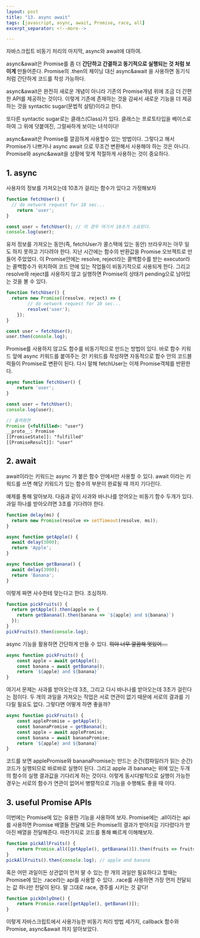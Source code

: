 ```yaml
---
layout: post
title: "13. async await"
tags: [javascript, async, await, Promise, race, all]
excerpt_separator: <!--more-->

---
```




자바스크립트 비동기 처리의 마지막, async와 await에 대하여.

<!--more-->

async&await은 Promise를 좀 더 **간단하고 간결하고 동기적으로 실행되는 것 처럼 보이게** 만들어준다. Promise의 .then의 체이닝 대신 async&await 을 사용하면 동기식 처럼 간단하게 코드를 작성 가능하다.

async&await은 완전히 새로운 개념이 아니라 기존의 Promise개념 위에 조금 더 간편한 API를 제공하는 것이다. 이렇게 기존에 존재하는 것을 감싸서 새로운 기능을 더 제공하는 것을 syntactic sugar(문법적 설탕)이라고 한다.

또다른 syntactic sugar로는 클래스(Class)가 있다. 클래스는 프로토타입을 베이스로 하여 그 위에 덧붙여진, 그럴싸하게 보이는 녀석이다!

async&await은 Promise를 깔끔하게 사용할수 있는 방법이다. 그렇다고 해서 Promise가 나쁘거나 async await 으로 무조건 변환해서 사용해야 하는 것은 아니다. Promise와 async&await을 상황에 맞게 적절하게 사용하는 것이 중요하다.

## 1. async

사용자의 정보를 가져오는데 10초가 걸리는 함수가 있다고 가정해보자

```jsx
function fetchUser() {
  // do network request for 10 sec...
	return 'user';
}

const user = fetchUser(); // 이 경우 여기서 10초가 소요된다.
console.log(user); 
```

유저 정보를 가져오는 동안(즉, fetchUser가 콜스택에 있는 동안) 브라우저는 아무 일도 하지 못하고 기다려야 한다. 지난 시간에는 함수의 반환값을 Promise 오브젝트로 만들어 주었었다. 이 Promise안에는 resolve, reject라는 콜백함수를 받는 executor라는 콜백함수가 위치하여 코드 안에 있는 작업들이 비동기적으로 사용되게 한다. 그리고 resolve와 reject를 사용하지 않고 실행하면 Promise의 상태가 pending으로 남아있는 것을 볼 수 있다. 

```jsx
function fetchUser() {
  return new Promise((resolve, reject) => {
		// do network request for 10 sec...
		resolve('user');
	});
}

const user = fetchUser();
user.then(console.log);
```

Promise를 사용하지 않고도 함수를 비동기적으로 만드는 방법이 있다. 바로 함수 키워드 앞에 async 키워드를 붙여주는 것! 키워드를 작성하면 자동적으로 함수 안의 코드블럭들이 Promise로 변환이 된다. 다시 말해 fetchUser는 이제 Promise객체를 반환한다.

```jsx
async function fetchUser() {
	return 'user';
}

const user = fetchUser();
console.log(user);

// 출력화면
Promise {<fulfilled>: "user"}
__proto__: Promise
[[PromiseState]]: "fulfilled"
[[PromiseResult]]: "user"
```

## 2. await

await이라는 키워드는 async 가 붙은 함수 안에서만 사용할 수 있다. await 이라는 키워드를 쓰면 해당 키워드가 있는 함수의 부분이 완료될 때 까지 기다린다.

예제를 통해 알아보자. 다음과 같이 사과와 바나나를 얻어오는 비동기 함수 두개가 있다. 과일 하나를 받아오려면 3초를 기다려야 한다.

```jsx
function delay(ms) {
  return new Promise(resolve => setTimeout(resolve, ms));
}

async function getApple() {
  await delay(3000);
  return 'Apple';
}

async function getBanana() {
  await delay(3000);
  return 'Banana';
}
```

이렇게 짜면 사수한테 맞는다고 한다. 조심하자. 

```jsx
function pickFruits() {
  return getApple().then(apple => {
    return getBanana().then(banana => `${apple} and ${banana}`)
  });
}
pickFruits().then(console.log);
```

async 기능을 활용하면 간단하게 만들 수 있다. ~~뭐야 너무 깔끔해 멋있어....~~

```jsx
async function pickFruits() {
	const apple = await getApple();
	const banana = await getBanana();
	return `${apple} and ${banana}`
}
```

여기서 문제는 사과를 받아오는데 3초, 그리고 다시 바나나를 받아오는데 3초가 걸린다는 점이다. 두 개의 과일을 가져오는 작업은 서로 연관이 없기 때문에 서로의 결과를 기다릴 필요도 없다. 그렇다면 어떻게 하면 좋을까?

```jsx
async function pickFruits() {
	const applePromise = getApple();
	const bananaPromise = getBanana();
	const apple = await applePromise;
	const banana = await bananaPromise;
	return `${apple} and ${banana}`
}
```

코드를 보면 applePromise와 bananaPromise는 만드는 순간(컴파일러가 읽는 순간) 코드가 실행되므로 바로바로 실행이 된다. 그리고 apple 과 banana는 위에 있는 두개의 함수의 실행 결과값을 기다리게 하는 것이다. 이렇게 동시다발적으로 실행이 가능한 경우는 서로의 함수가 연관이 없어서 병렬적으로 기능을 수행해도 좋을 때 이다.

## 3. useful Promise APIs

이번에는 Promise에 있는 유용한 기능을 사용하여 보자. Promise에는 .all이라는 api를 사용하면 Promise 배열들 전달해 모든 Promise의 결과가 받아지길 기다렸다가 받아진 배열을 전달해준다. 마찬가지로 코드를 통해 빠르게 이해해보자.

```jsx
function pickAllFruits() {
	return Promise.all([getApple(), getBanana()]).then(fruits => fruits.join(' and ');
}
pickAllFruits().then(console.log); // apple and banana
```

혹은 어떤 과일이든 상관없이 먼저 딸 수 있는 한 개의 과일만 필요하다고 할때는 Promise에 있는 .race라는 api를 사용할 수 있다. .race를 사용하면 가장 먼저 전달되는 값 하나만 전달이 된다. 말 그대로 race, 경주를 시키는 것 같다!

```jsx
function pickOnlyOne() {
	return Promise.race([getApple(), getBanan()]);
}
```

이렇게 자바스크립트에서 사용가능한 비동기 처리 방법 세가지, callback 함수와 Promise, async&await 까지 알아보았다.